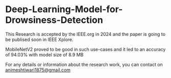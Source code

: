 # Deep-Learning-Model-for-Drowsiness-Detection 
This Research is accepted by the IEEE.org in 2024 and the paper is going to be publised soon in IEEE Xplore. 

MobileNetV2 proved to be good in such use-cases and it led to an accuracy of 94.03% with model size of 8.9 MB

For any details or information about the research work, you can contact on animeshtiwari1875@gmail.com
